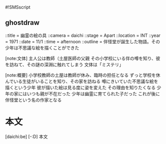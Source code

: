 #!SMSscript

## ghostdraw

::title = 幽霊の絵の具
::camera = daichi
::stage = Apart
::location = INT
::year = 1971
::date = 11/1
::time = afternoon
::outline = 伴怪堂が誕生した物語。その少年は不思議な絵を描くことができた

[note:文体]
主人公は教師（土屋医師の父親
その小学校にいる伴の噂を知り、彼を訪ねて、その謎の深淵に触れてしまう
文体は「ミステリ」

[note:概要]
小学校教師の土屋は教師が休み、臨時の担任となる
ずっと学校を休んでいる生徒がいることを知り、その家を訪ねる
噂にきいていた不思議な絵を描くという少年
彼が描いた絵は見る度に姿を変えた
その理由を知りたくなる
少年の家にはいつも親が不在だった
少年は幽霊に育てられた子だった
これが後に伴怪堂という名の作家となる

# 本文

[daichi:be]
[-:D]
本文
